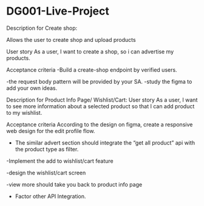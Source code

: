 # DG001-Live-Project
Description for Create shop:

Allows the user to create shop and upload products

User story
As a user, I want to create a shop, so i can advertise my products. 

Acceptance criteria
-Build a create-shop endpoint by verified users. 
 
-the request body pattern will be provided by your SA. 
-study the figma to add your own ideas. 

Description for Product Info Page/ Wishlist/Cart:
User story
As a user, I want to see more information about a selected product so that I can add product to my wishlist.

Acceptance criteria
According to the design on figma, create a responsive web design for the edit profile flow.
 
- The similar advert section should integrate the “get all product” api with the product type as filter.
 
-Implement the add to wishlist/cart feature
 
-design the wishlist/cart screen
 
-view more should take you back to product info page
 
- Factor other API Integration.